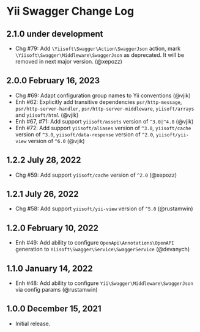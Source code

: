 # Yii Swagger Change Log

## 2.1.0 under development

- Chg #79: Add `\Yiisoft\Swagger\Action\SwaggerJson` action, mark `\Yiisoft\Swagger\Middleware\SwaggerJson` as
  deprecated. It will be removed in next major version. (@xepozz)

## 2.0.0 February 16, 2023

- Chg #69: Adapt configuration group names to Yii conventions (@vjik)
- Enh #62: Explicitly add transitive dependencies `psr/http-message`, `psr/http-server-handler`, 
  `psr/http-server-middleware`, `yiisoft/arrays` and `yiisoft/html` (@vjik)
- Enh #67, #71: Add support `yiisoft/assets` version of `^3.0|^4.0` (@vjik)
- Enh #72: Add support `yiisoft/aliases` version of `^3.0`, `yiisoft/cache` version of `^3.0`,
  `yiisoft/data-response` version of `^2.0`, `yiisoft/yii-view` version of `^6.0` (@vjik)

## 1.2.2 July 28, 2022

- Chg #59: Add support `yiisoft/cache` version of `^2.0` (@xepozz)

## 1.2.1 July 26, 2022

- Chg #58: Add support `yiisoft/yii-view` version of `^5.0` (@rustamwin)

## 1.2.0 February 10, 2022

- Enh #49: Add ability to configure `OpenApi\Annotations\OpenAPI` generation to
  `Yiisoft\Swagger\Service\SwaggerService` (@devanych)

## 1.1.0 January 14, 2022

- Enh #48: Add ability to configure `Yii\Swagger\Middleware\SwaggerJson` via config params (@rustamwin)

## 1.0.0 December 15, 2021

- Initial release.
